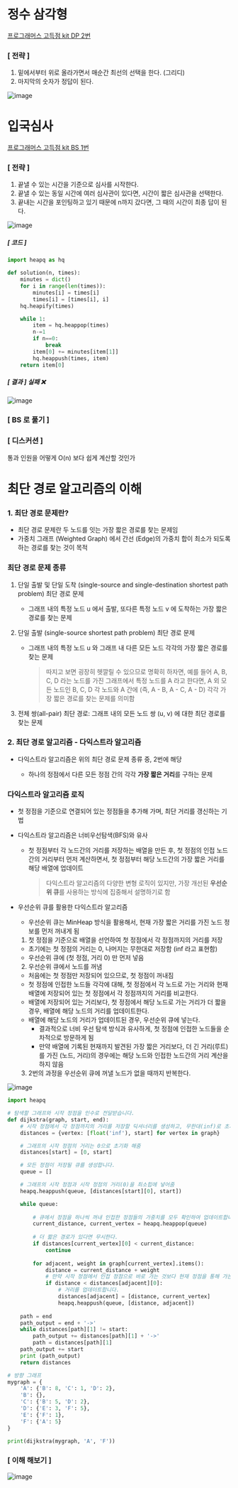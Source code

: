 # 정수 삼각형

<a href="https://programmers.co.kr/learn/courses/30/lessons/43105"> 프로그래머스 고득점 kit DP 2번 </a>



### [ 전략 ]

1. 밑에서부터 위로 올라가면서 매순간 최선의 선택을 한다. (그리디)
2. 마지막의 숫자가 정답이 된다.







![image](https://user-images.githubusercontent.com/42775225/93234900-d900b700-f7b7-11ea-9658-8d13af1650e8.png)















# 입국심사

<a href="https://programmers.co.kr/learn/courses/30/lessons/43238"> 프로그래머스 고득점 kit BS 1번 </a>



### [ 전략 ]

1. 끝낼 수 있는 시간을 기준으로 심사를 시작한다.
2. 끝낼 수 있는 동일 시간에 여러 심사관이 있다면, 시간이 짧은 심사관을 선택한다.
3. 끝내는 시간을 포인팅하고 있기 때문에 n까지 갔다면, 그 때의 시간이 최종 답이 된다.



![image](https://user-images.githubusercontent.com/42775225/93237983-c7b9a980-f7bb-11ea-83c9-076b8f11dbbf.png)

##### [ 코드 ]

```python
import heapq as hq

def solution(n, times):
    minutes = dict()
    for i in range(len(times)):
        minutes[i] = times[i]
        times[i] = [times[i], i]
    hq.heapify(times)

    while 1:
        item = hq.heappop(times)
        n-=1
        if n==0:
            break
        item[0] += minutes[item[1]]
        hq.heappush(times, item)
    return item[0]
```

##### [ 결과 ] 실패 ❌

![image](https://user-images.githubusercontent.com/42775225/93236754-28e07d80-f7ba-11ea-8540-c1cce07bb1b8.png)



### [ BS 로 풀기 ]

### [ 디스커션 ]

통과 인원을 어떻게 O(n) 보다 쉽게 계산할 것인가











# 최단 경로 알고리즘의 이해

### 1. 최단 경로 문제란?

- 최단 경로 문제란 두 노드를 잇는 가장 짧은 경로를 찾는 문제임
- 가중치 그래프 (Weighted Graph) 에서 간선 (Edge)의 가중치 합이 최소가 되도록 하는 경로를 찾는 것이 목적



### 최단 경로 문제 종류

1. 단일 출발 및 단일 도착 (single-source and single-destination shortest path problem) 최단 경로 문제

   - 그래프 내의 특정 노드 u 에서 출발, 또다른 특정 노드 v 에 도착하는 가장 짧은 경로를 찾는 문제

2. 단일 출발 (single-source shortest path problem) 최단 경로 문제

   - 그래프 내의 특정 노드 u 와 그래프 내 다른 모든 노드 각각의 가장 짧은 경로를 찾는 문제

     > 따지고 보면 굉장히 헷깔릴 수 있으므로 명확히 하자면, 예를 들어 A, B, C, D 라는 노드를 가진 그래프에서 특정 노드를 A 라고 한다면, A 외 모든 노드인 B, C, D 각 노드와 A 간에 (즉, A - B, A - C, A - D) 각각 가장 짧은 경로를 찾는 문제를 의미함

3. 전체 쌍(all-pair) 최단 경로: 그래프 내의 모든 노드 쌍 (u, v) 에 대한 최단 경로를 찾는 문제

   

### 2. 최단 경로 알고리즘 - 다익스트라 알고리즘

- 다익스트라 알고리즘은 위의 최단 경로 문제 종류 중, 2번에 해당

  - 하나의 정점에서 다른 모든 정점 간의 각각 **가장 짧은 거리**를 구하는 문제

  

### 다익스트라 알고리즘 로직

- 첫 정점을 기준으로 연결되어 있는 정점들을 추가해 가며, 최단 거리를 갱신하는 기법

- 다익스트라 알고리즘은 너비우선탐색(BFS)와 유사

  - 첫 정점부터 각 노드간의 거리를 저장하는 배열을 만든 후, 첫 정점의 인접 노드 간의 거리부터 먼저 계산하면서, 첫 정점부터 해당 노드간의 가장 짧은 거리를 해당 배열에 업데이트

    > 다익스트라 알고리즘의 다양한 변형 로직이 있지만, 가장 개선된 **우선순위 큐**를 사용하는 방식에 집중해서 설명하기로 함

- 우선순위 큐를 활용한 다익스트라 알고리즘

  - 우선순위 큐는 MinHeap 방식을 활용해서, 현재 가장 짧은 거리를 가진 노드 정보를 먼저 꺼내게 됨

  1) 첫 정점을 기준으로 배열을 선언하여 첫 정점에서 각 정점까지의 거리를 저장

  - 초기에는 첫 정점의 거리는 0, 나머지는 무한대로 저장함 (inf 라고 표현함)
  - 우선순위 큐에 (첫 정점, 거리 0) 만 먼저 넣음

  2) 우선순위 큐에서 노드를 꺼냄

  - 처음에는 첫 정점만 저장되어 있으므로, 첫 정점이 꺼내짐
  - 첫 정점에 인접한 노드들 각각에 대해, 첫 정점에서 각 노드로 가는 거리와 현재 배열에 저장되어 있는 첫 정점에서 각 정점까지의 거리를 비교한다.
  - 배열에 저장되어 있는 거리보다, 첫 정점에서 해당 노드로 가는 거리가 더 짧을 경우, 배열에 해당 노드의 거리를 업데이트한다.
  - 배열에 해당 노드의 거리가 업데이트된 경우, 우선순위 큐에 넣는다.
    - 결과적으로 너비 우선 탐색 방식과 유사하게, 첫 정점에 인접한 노드들을 순차적으로 방문하게 됨
    - 만약 배열에 기록된 현재까지 발견된 가장 짧은 거리보다, 더 긴 거리(루트)를 가진 (노드, 거리)의 경우에는 해당 노드와 인접한 노드간의 거리 계산을 하지 않음

  3) 2번의 과정을 우선순위 큐에 꺼낼 노드가 없을 때까지 반복한다.



![image](https://user-images.githubusercontent.com/42775225/93289589-ad161d80-f819-11ea-9254-0cb4e097ad2a.png)

```python
import heapq

# 탐색할 그래프와 시작 정점을 인수로 전달받습니다.
def dijkstra(graph, start, end):
    # 시작 정점에서 각 정점까지의 거리를 저장할 딕셔너리를 생성하고, 무한대(inf)로 초기화합니다.
    distances = {vertex: [float('inf'), start] for vertex in graph}

    # 그래프의 시작 정점의 거리는 0으로 초기화 해줌
    distances[start] = [0, start]

    # 모든 정점이 저장될 큐를 생성합니다.
    queue = []

    # 그래프의 시작 정점과 시작 정점의 거리(0)을 최소힙에 넣어줌
    heapq.heappush(queue, [distances[start][0], start])

    while queue:
        
        # 큐에서 정점을 하나씩 꺼내 인접한 정점들의 가중치를 모두 확인하여 업데이트합니다.
        current_distance, current_vertex = heapq.heappop(queue)
        
        # 더 짧은 경로가 있다면 무시한다.
        if distances[current_vertex][0] < current_distance:
            continue
            
        for adjacent, weight in graph[current_vertex].items():
            distance = current_distance + weight
            # 만약 시작 정점에서 인접 정점으로 바로 가는 것보다 현재 정점을 통해 가는 것이 더 가까울 경우에는
            if distance < distances[adjacent][0]:
                # 거리를 업데이트합니다.
                distances[adjacent] = [distance, current_vertex]
                heapq.heappush(queue, [distance, adjacent])
    
    path = end
    path_output = end + '->'
    while distances[path][1] != start:
        path_output += distances[path][1] + '->'
        path = distances[path][1]
    path_output += start
    print (path_output)
    return distances

# 방향 그래프
mygraph = {
    'A': {'B': 8, 'C': 1, 'D': 2},
    'B': {},
    'C': {'B': 5, 'D': 2},
    'D': {'E': 3, 'F': 5},
    'E': {'F': 1},
    'F': {'A': 5}
}

print(dijkstra(mygraph, 'A', 'F'))
```



### [ 이해 해보기 ]

![image](https://user-images.githubusercontent.com/42775225/93296415-1d2c9f80-f82a-11ea-9ddf-90b30b7b0411.png)















